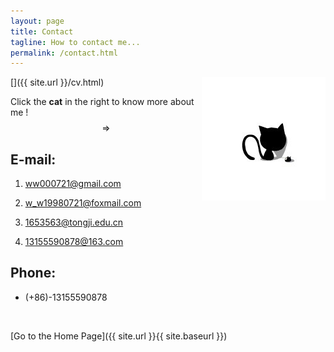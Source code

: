 ```yaml
---
layout: page
title: Contact
tagline: How to contact me...
permalink: /contact.html
---
```

[<img src='https://raw.githubusercontent.com/NoNo721/Pictures/master/IMG_4222.JPG' alt="Copyright © Wei Wang" title="Wei Wang" style='float:right;'/>]({{ site.url }}/cv.html)

Click the **cat** in the right to know more about me ! $$\Rightarrow$$

## **E-mail:** 

1. <a href="mailto:ww000721@gmail.com">ww000721@gmail.com</A>

2. <a href="mailto:w_w19980721@foxmail.com">w_w19980721@foxmail.com</A>

3. <a href="mailto:1653563@tongji.edu.cn">1653563@tongji.edu.cn</A>

4. <a href="mailto:13155590878@163.com">13155590878@163.com</A>

## **Phone:**

* (+86)-13155590878

&ensp;

[Go to the Home Page]({{ site.url }}{{ site.baseurl }})
